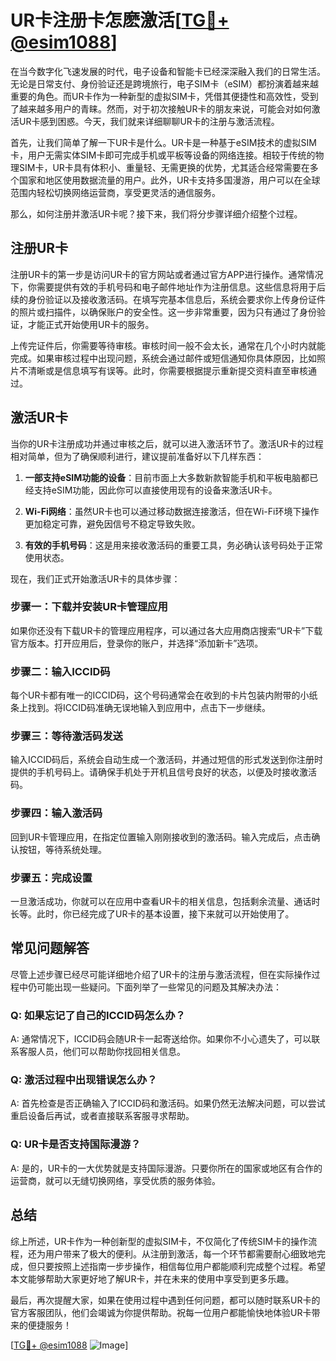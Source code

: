# UR卡注册卡怎麽激活[[TG💪+ @esim1088](https://t.me/s/esim1088)]

在当今数字化飞速发展的时代，电子设备和智能卡已经深深融入我们的日常生活。无论是日常支付、身份验证还是跨境旅行，电子SIM卡（eSIM）都扮演着越来越重要的角色。而UR卡作为一种新型的虚拟SIM卡，凭借其便捷性和高效性，受到了越来越多用户的青睐。然而，对于初次接触UR卡的朋友来说，可能会对如何激活UR卡感到困惑。今天，我们就来详细聊聊UR卡的注册与激活流程。

首先，让我们简单了解一下UR卡是什么。UR卡是一种基于eSIM技术的虚拟SIM卡，用户无需实体SIM卡即可完成手机或平板等设备的网络连接。相较于传统的物理SIM卡，UR卡具有体积小、重量轻、无需更换的优势，尤其适合经常需要在多个国家和地区使用数据流量的用户。此外，UR卡支持多国漫游，用户可以在全球范围内轻松切换网络运营商，享受更灵活的通信服务。

那么，如何注册并激活UR卡呢？接下来，我们将分步骤详细介绍整个过程。

## 注册UR卡

注册UR卡的第一步是访问UR卡的官方网站或者通过官方APP进行操作。通常情况下，你需要提供有效的手机号码和电子邮件地址作为注册信息。这些信息将用于后续的身份验证以及接收激活码。在填写完基本信息后，系统会要求你上传身份证件的照片或扫描件，以确保账户的安全性。这一步非常重要，因为只有通过了身份验证，才能正式开始使用UR卡的服务。

上传完证件后，你需要等待审核。审核时间一般不会太长，通常在几个小时内就能完成。如果审核过程中出现问题，系统会通过邮件或短信通知你具体原因，比如照片不清晰或是信息填写有误等。此时，你需要根据提示重新提交资料直至审核通过。

## 激活UR卡

当你的UR卡注册成功并通过审核之后，就可以进入激活环节了。激活UR卡的过程相对简单，但为了确保顺利进行，建议提前准备好以下几样东西：

1. **一部支持eSIM功能的设备**：目前市面上大多数新款智能手机和平板电脑都已经支持eSIM功能，因此你可以直接使用现有的设备来激活UR卡。
   
2. **Wi-Fi网络**：虽然UR卡也可以通过移动数据连接激活，但在Wi-Fi环境下操作更加稳定可靠，避免因信号不稳定导致失败。

3. **有效的手机号码**：这是用来接收激活码的重要工具，务必确认该号码处于正常使用状态。

现在，我们正式开始激活UR卡的具体步骤：

### 步骤一：下载并安装UR卡管理应用

如果你还没有下载UR卡的管理应用程序，可以通过各大应用商店搜索“UR卡”下载官方版本。打开应用后，登录你的账户，并选择“添加新卡”选项。

### 步骤二：输入ICCID码

每个UR卡都有唯一的ICCID码，这个号码通常会在收到的卡片包装内附带的小纸条上找到。将ICCID码准确无误地输入到应用中，点击下一步继续。

### 步骤三：等待激活码发送

输入ICCID码后，系统会自动生成一个激活码，并通过短信的形式发送到你注册时提供的手机号码上。请确保手机处于开机且信号良好的状态，以便及时接收激活码。

### 步骤四：输入激活码

回到UR卡管理应用，在指定位置输入刚刚接收到的激活码。输入完成后，点击确认按钮，等待系统处理。

### 步骤五：完成设置

一旦激活成功，你就可以在应用中查看UR卡的相关信息，包括剩余流量、通话时长等。此时，你已经完成了UR卡的基本设置，接下来就可以开始使用了。

## 常见问题解答

尽管上述步骤已经尽可能详细地介绍了UR卡的注册与激活流程，但在实际操作过程中仍可能出现一些疑问。下面列举了一些常见的问题及其解决办法：

### Q: 如果忘记了自己的ICCID码怎么办？
A: 通常情况下，ICCID码会随UR卡一起寄送给你。如果你不小心遗失了，可以联系客服人员，他们可以帮助你找回相关信息。

### Q: 激活过程中出现错误怎么办？
A: 首先检查是否正确输入了ICCID码和激活码。如果仍然无法解决问题，可以尝试重启设备后再试，或者直接联系客服寻求帮助。

### Q: UR卡是否支持国际漫游？
A: 是的，UR卡的一大优势就是支持国际漫游。只要你所在的国家或地区有合作的运营商，就可以无缝切换网络，享受优质的服务体验。

## 总结

综上所述，UR卡作为一种创新型的虚拟SIM卡，不仅简化了传统SIM卡的操作流程，还为用户带来了极大的便利。从注册到激活，每一个环节都需要耐心细致地完成，但只要按照上述指南一步步操作，相信每位用户都能顺利完成整个过程。希望本文能够帮助大家更好地了解UR卡，并在未来的使用中享受到更多乐趣。

最后，再次提醒大家，如果在使用过程中遇到任何问题，都可以随时联系UR卡的官方客服团队，他们会竭诚为你提供帮助。祝每一位用户都能愉快地体验UR卡带来的便捷服务！

[[TG💪+ @esim1088](https://t.me/s/esim1088) ![Image](https://i.postimg.cc/4NQfJmqS/Snipaste-2025-05-13-00-14-12.png)]